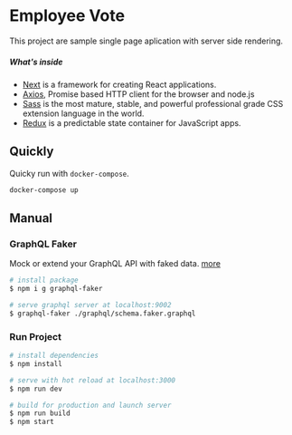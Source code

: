 # Employee Vote

This project are sample single page aplication with server side rendering.

##### What's inside

- [Next](https://nextjs.org/) is a framework for creating React applications.
- [Axios](https://github.com/axios/axios), Promise based HTTP client for the browser and node.js
- [Sass](https://sass-lang.com/) is the most mature, stable, and powerful professional grade CSS extension language in the world.
- [Redux](https://redux.js.org/) is a predictable state container for JavaScript apps.

## Quickly

Quicky run with `docker-compose`.

```bash
docker-compose up
```

## Manual

### GraphQL Faker

Mock or extend your GraphQL API with faked data. [more](https://github.com/APIs-guru/graphql-faker)

```bash
# install package
$ npm i g graphql-faker

# serve graphql server at localhost:9002
$ graphql-faker ./graphql/schema.faker.graphql

```

### Run Project

```bash
# install dependencies
$ npm install

# serve with hot reload at localhost:3000
$ npm run dev

# build for production and launch server
$ npm run build
$ npm start

```
